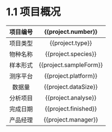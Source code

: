 # 1.1 项目概况


<style>
table th:first-of-type {
    width: 30%;
}
table th:nth-of-type(2) {
    width: 70%;
}
</style>

|  项目编号  |    {{project.number}}              |
| :--------: | :------------------: |
|  项目类型  | {{project.type}} |
|  物种名称  |     {{project.species}}          |
|  样本形式  |       {{project.sampleForm}}       |
|  测序平台  |      {{project.platform}}         |
|   数据量   |       {{project.dataSize}}          |
|  分析项目  |      {{project.analyse}}           |
|  完成日期  |      {{project.finished}}    |
|  产品经理  |        {{project.manager}}        |